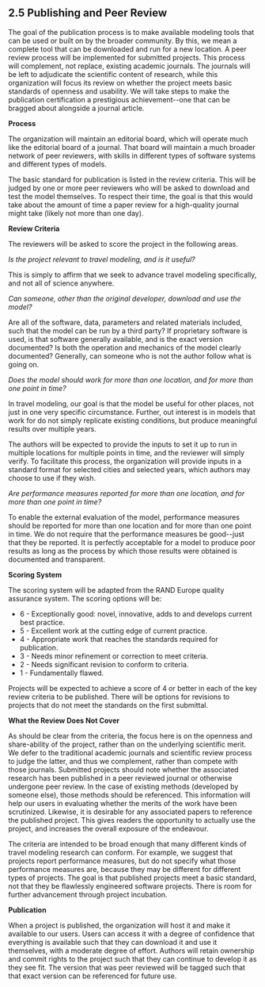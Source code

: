 ## 2.5	Publishing and Peer Review

The goal of the publication process is to make available modeling tools that can be used or built on by the broader community.  By this, we mean a complete tool that can be downloaded and run for a new location.  A peer review process will be implemented for submitted projects.  This process will complement, not replace, existing academic journals.  The journals will be left to adjudicate the scientific content of research, while this organization will focus its review on whether the project meets basic standards of openness and usability.  We will take steps to make the publication certification a prestigious achievement--one that can be bragged about alongside a journal article.  


**Process**

The organization will maintain an editorial board, which will operate much like the editorial board of a journal.  That board will maintain a much broader network of peer reviewers, with skills in different types of software systems and different types of models.  

The basic standard for publication is listed in the review criteria.  This will be judged by one or more peer reviewers who will be asked to download and test the model themselves.  To respect their time, the goal is that this would take about the amount of time a paper review for a high-quality journal might take (likely not more than one day).  


**Review Criteria**

The reviewers will be asked to score the project in the following areas.  

*Is the project relevant to travel modeling, and is it useful?* 

This is simply to affirm that we seek to advance travel modeling specifically, and not all of science anywhere. 

*Can someone, other than the original developer, download and use the model?*   

Are all of the software, data, parameters and related materials included, such that the model can be run by a third party?  If proprietary software is used, is that software generally available, and is the exact version documented?  Is both the operation and mechanics of the model clearly documented?  Generally, can someone who is not the author follow what is going on.  

*Does the model should work for more than one location, and for more than one point in time?*

In travel modeling, our goal is that the model be useful for other places, not just in one very specific circumstance.  Further, out interest is in models that work for do not simply replicate existing conditions, but produce meaningful results over multiple years.  

The authors will be expected to provide the inputs to set it up to run in multiple locations for multiple points in time, and the reviewer will simply verify.  To facilitate this process, the organization will provide inputs in a standard format for selected cities and selected years, which authors may choose to use if they wish.      

*Are performance measures reported for more than one location, and for more than one point in time?*

To enable the external evaluation of the model, performance measures should be reported for more than one location and for more than one point in time.  We do not require that the performance measures be good--just that they be reported.  It is perfectly acceptable for a model to produce poor results as long as the process by which those results were obtained is documented and transparent.  

**Scoring System**

The scoring system will be adapted from the RAND Europe quality assurance system.  The scoring options will be: 

* 6 - Exceptionally good: novel, innovative, adds to and develops current best practice. 
* 5 - Excellent work at the cutting edge of current practice. 
* 4 - Appropriate work that reaches the standards required for publication. 
* 3 - Needs minor refinement or correction to meet criteria. 
* 2 - Needs significant revision to conform to criteria. 
* 1 - Fundamentally flawed.  

Projects will be expected to achieve a score of 4 or better in each of the key review criteria to be published.  There will be options for revisions to projects that do not meet the standards on the first submittal.  

**What the Review Does Not Cover**

As should be clear from the criteria, the focus here is on the openness and share-ability of the project, rather than on the underlying scientific merit.  We defer to the traditional academic journals and scientific review process to judge the latter, and thus we complement, rather than compete with those journals.  Submitted projects should note whether the associated research has been published in a peer reviewed journal or otherwise undergone peer review.  In the case of existing methods (developed by someone else), those methods should be referenced.  This information will help our users in evaluating whether the merits of the work have been scrutinized.  Likewise, it is desirable for any associated papers to reference the published project.  This gives readers the opportunity to actually use the project, and increases the overall exposure of the endeavour.  

The criteria are intended to be broad enough that many different kinds of travel modeling research can conform.  For example, we suggest that projects report performance measures, but do not specify what those performance measures are, because they may be different for different types of projects.  The goal is that published projects meet a basic standard, not that they be flawlessly engineered software projects.  There is room for further advancement through project incubation.  

**Publication**

When a project is published, the organization will host it and make it available to our users.  Users can access it with a degree of confidence that everything is available such that they can download it and use it themselves, with a moderate degree of effort.  Authors will retain ownership and commit rights to the project such that they can continue to develop it as they see fit.  The version that was peer reviewed will be tagged such that that exact version can be referenced for future use.   
